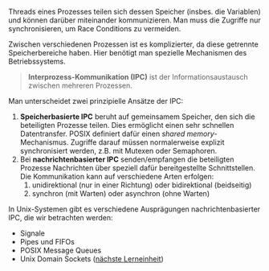 
Threads eines Prozesses teilen sich dessen Speicher (insbes. die Variablen) und können darüber miteinander kommunizieren. Man muss die Zugriffe nur synchronisieren, um Race Conditions zu vermeiden.

Zwischen verschiedenen Prozessen ist es komplizierter, da diese getrennte Speicherbereiche haben. Hier benötigt man spezielle Mechanismen des Betriebssystems.

> **Interprozess-Kommunikation (IPC)** ist der Informationsaustausch zwischen mehreren Prozessen.

Man unterscheidet zwei prinzipielle Ansätze der IPC:

1. **Speicherbasierte IPC** beruht auf gemeinsamem Speicher, den sich die beteiligten Prozesse teilen. Dies ermöglicht einen sehr schnellen Datentransfer. POSIX definiert dafür einen _shared memory_-Mechanismus. Zugriffe darauf müssen normalerweise explizit synchronisiert werden, z.B. mit Mutexen oder Semaphoren.
2. Bei **nachrichtenbasierter IPC** senden/empfangen die beteiligten Prozesse Nachrichten über speziell dafür bereitgestellte Schnittstellen. Die Kommunikation kann auf verschiedene Arten erfolgen:
    1. unidirektional (nur in einer Richtung) oder bidirektional (beidseitig)
    2. synchron (mit Warten) oder asynchron (ohne Warten)

In Unix-Systemen gibt es verschiedene Ausprägungen nachrichtenbasierter IPC, die wir betrachten werden:
- Signale
- Pipes und FIFOs
- POSIX Message Queues
- Unix Domain Sockets ([nächste Lerneinheit](https://moodle.oncampus.de/modules/ir866/onmod/net/unix-sockets.html))

